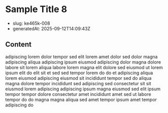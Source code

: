 # Sample Title 8

- slug: ke465k-008
- generatedAt: 2025-09-12T14:09:43Z

## Content
adipiscing lorem dolor tempor sed elit lorem amet dolor sed dolor magna adipiscing aliqua adipiscing ipsum eiusmod adipiscing dolor magna dolore labore sit lorem aliqua labore lorem magna elit dolore sed eiusmod ut lorem ipsum elit do elit sit et sed sed tempor lorem do do et adipiscing aliqua lorem eiusmod adipiscing eiusmod sit incididunt tempor sed do aliqua magna dolore tempor incididunt sed adipiscing sed consectetur sit sit eiusmod lorem adipiscing adipiscing ipsum magna eiusmod sed elit ipsum tempor tempor dolore consectetur amet incididunt amet sed ut labore tempor do do magna magna aliqua sed amet tempor ipsum amet tempor adipiscing do
